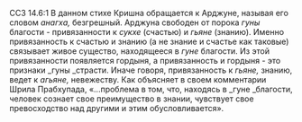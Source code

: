 ССЗ 14.6:1	В данном стихе Кришна обращается к Арджуне, называя его словом _анагха,_ безгрешный. Арджуна свободен от порока _гуны_ благости - привязанности к _сукхе_ (счастью) и _гьяне_ (знанию). Именно привязанность к счастью и знанию (а не знание и счастье как таковые) связывает живое существо, находящееся в _гуне_ благости. Из этой привязанности появляется гордыня, а привязанность и гордыня - это признаки _гуны _страсти. Иначе говоря, привязанность к _гьяне,_ знанию, ведет к _агьяне,_ невежеству. Как объясняет в своем комментарии Шрила Прабхупада, «...проблема в том, что, находясь в _гуне _благости, человек сознает свое преимущество в знании, чувствует свое превосходство над другими и этим обусловливается».